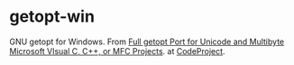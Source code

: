 getopt-win
==========

GNU getopt for Windows. From [Full getopt Port for Unicode and Multibyte Microsoft VIsual C, C++, or MFC Projects](http://www.codeproject.com/Articles/157001/Full-getopt-Port-for-Unicode-and-Multibyte-Microso). at [CodeProject](http://www.codeproject.com/).
